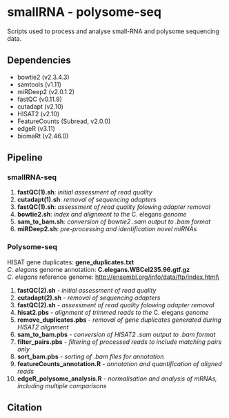 # smallRNA - polysome-seq
Scripts used to process and analyse small-RNA and polysome sequencing data.

## Dependencies
* bowtie2 (v2.3.4.3)
* samtools (v1.11)
* miRDeep2 (v2.0.1.2)
* fastQC (v0.11.9)
* cutadapt (v2.10)
* HISAT2 (v2.10)
* FeatureCounts (Subread, v2.0.0)
* edgeR (v3.11)
* biomaRt (v2.46.0)
 

## Pipeline
### smallRNA-seq
1. **fastQC(1).sh**: _initial assessment of read quality_
2. **cutadapt(1).sh**: _removal of sequencing adapters_
3. **fastQC(1).sh**: _assessment of read quality folowing adapter removal_
4. **bowtie2.sh**: _index and alignment to the_ C. elegans _genome_
5. **sam_to_bam.sh**: _conversion of bowtie2 .sam output to .bam format_
5. **miRDeep2.sh**: _pre-processing and identification novel miRNAs_ 

### Polysome-seq

HISAT gene duplicates: **gene_duplicates.txt**\
_C. elegans_ genome annotation: **C.elegans.WBCel235.96.gtf.gz**\
_C. elegans_ reference genome: http://ensembl.org/info/data/ftp/index.html\


1. **fastQC(2).sh** - _initial assessment of read quality_
2. **cutadapt(2).sh** - _removal of sequencing adapters_
3. **fastQC(2).sh** - _assessment of read quality folowing adapter removal_
4. **hisat2.pbs** - _alignment of trimmed reads to the_ C. elegans _genome_
5.  **remove_duplicates.pbs** - _removal of gene duplicates generated during HISAT2 alignment_
6. **sam_to_bam.pbs** - _conversion of HISAT2 .sam output to .bam format_
7.  **filter_pairs.pbs** - _filtering of processed reads to include matching pairs only_
8.  **sort_bam.pbs** - _sorting of .bam files for annotation_
9.  **featureCounts_annotation.R** - _annotation and quantification of aligned reads_
10. **edgeR_polysome_analysis.R** - _normalisation and analysis of mRNAs, including multiple comparisons_



## Citation
